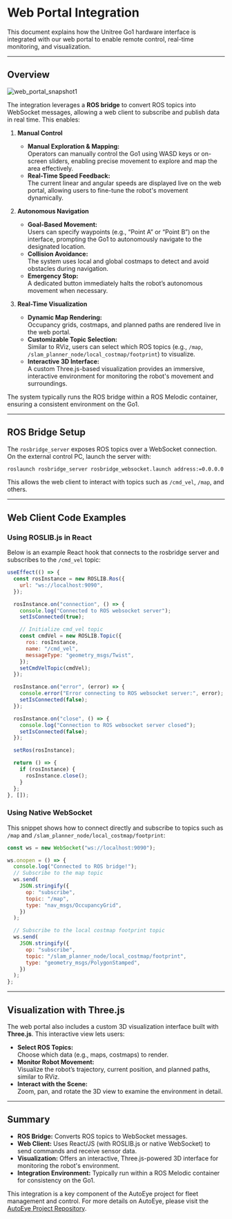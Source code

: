 # Web Portal Integration

This document explains how the Unitree Go1 hardware interface is integrated with our web portal to enable remote control, real-time monitoring, and visualization.

---

## Overview

![web_portal_snapshot1](../assets/web_portal_snapshot1.png)

The integration leverages a **ROS bridge** to convert ROS topics into WebSocket messages, allowing a web client to subscribe and publish data in real time. This enables:

1. **Manual Control**

   - **Manual Exploration & Mapping:**  
     Operators can manually control the Go1 using WASD keys or on-screen sliders, enabling precise movement to explore and map the area effectively.
   - **Real-Time Speed Feedback:**  
     The current linear and angular speeds are displayed live on the web portal, allowing users to fine-tune the robot's movement dynamically.

2. **Autonomous Navigation**

   - **Goal-Based Movement:**  
     Users can specify waypoints (e.g., “Point A” or “Point B”) on the interface, prompting the Go1 to autonomously navigate to the designated location.
   - **Collision Avoidance:**  
     The system uses local and global costmaps to detect and avoid obstacles during navigation.
   - **Emergency Stop:**  
     A dedicated button immediately halts the robot’s autonomous movement when necessary.

3. **Real-Time Visualization**
   - **Dynamic Map Rendering:**  
     Occupancy grids, costmaps, and planned paths are rendered live in the web portal.
   - **Customizable Topic Selection:**  
     Similar to RViz, users can select which ROS topics (e.g., `/map`, `/slam_planner_node/local_costmap/footprint`) to visualize.
   - **Interactive 3D Interface:**  
     A custom Three.js-based visualization provides an immersive, interactive environment for monitoring the robot's movement and surroundings.

The system typically runs the ROS bridge within a ROS Melodic container, ensuring a consistent environment on the Go1.

---

## ROS Bridge Setup

The `rosbridge_server` exposes ROS topics over a WebSocket connection. On the external control PC, launch the server with:

```bash
roslaunch rosbridge_server rosbridge_websocket.launch address:=0.0.0.0 port:=9090
```

This allows the web client to interact with topics such as `/cmd_vel`, `/map`, and others.

---

## Web Client Code Examples

### Using ROSLIB.js in React

Below is an example React hook that connects to the rosbridge server and subscribes to the `/cmd_vel` topic:

```javascript
useEffect(() => {
  const rosInstance = new ROSLIB.Ros({
    url: "ws://localhost:9090",
  });

  rosInstance.on("connection", () => {
    console.log("Connected to ROS websocket server");
    setIsConnected(true);

    // Initialize cmd_vel topic
    const cmdVel = new ROSLIB.Topic({
      ros: rosInstance,
      name: "/cmd_vel",
      messageType: "geometry_msgs/Twist",
    });
    setCmdVelTopic(cmdVel);
  });

  rosInstance.on("error", (error) => {
    console.error("Error connecting to ROS websocket server:", error);
    setIsConnected(false);
  });

  rosInstance.on("close", () => {
    console.log("Connection to ROS websocket server closed");
    setIsConnected(false);
  });

  setRos(rosInstance);

  return () => {
    if (rosInstance) {
      rosInstance.close();
    }
  };
}, []);
```

### Using Native WebSocket

This snippet shows how to connect directly and subscribe to topics such as `/map` and `/slam_planner_node/local_costmap/footprint`:

```javascript
const ws = new WebSocket("ws://localhost:9090");

ws.onopen = () => {
  console.log("Connected to ROS bridge!");
  // Subscribe to the map topic
  ws.send(
    JSON.stringify({
      op: "subscribe",
      topic: "/map",
      type: "nav_msgs/OccupancyGrid",
    })
  );

  // Subscribe to the local costmap footprint topic
  ws.send(
    JSON.stringify({
      op: "subscribe",
      topic: "/slam_planner_node/local_costmap/footprint",
      type: "geometry_msgs/PolygonStamped",
    })
  );
};
```

---

## Visualization with Three.js

The web portal also includes a custom 3D visualization interface built with **Three.js**. This interactive view lets users:

- **Select ROS Topics:**  
  Choose which data (e.g., maps, costmaps) to render.
- **Monitor Robot Movement:**  
  Visualize the robot’s trajectory, current position, and planned paths, similar to RViz.
- **Interact with the Scene:**  
  Zoom, pan, and rotate the 3D view to examine the environment in detail.

---

## Summary

- **ROS Bridge:** Converts ROS topics to WebSocket messages.
- **Web Client:** Uses React/JS (with ROSLIB.js or native WebSocket) to send commands and receive sensor data.
- **Visualization:** Offers an interactive, Three.js-powered 3D interface for monitoring the robot's environment.
- **Integration Environment:** Typically run within a ROS Melodic container for consistency on the Go1.

This integration is a key component of the AutoEye project for fleet management and control. For more details on AutoEye, please visit the [AutoEye Project Repository](https://github.com/AV-Lab/AutoEye).
